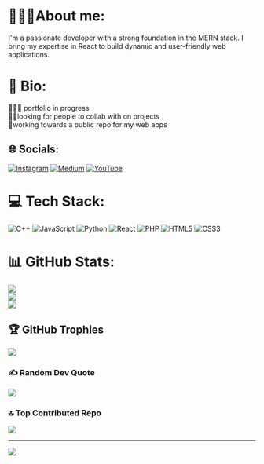 # 🧑🏽‍🦱About me:

I'm a passionate developer with a strong foundation in the MERN stack. I bring my expertise in React to build dynamic and user-friendly web applications.

# 💫 Bio:
👨🏽‍💻 portfolio in progress<br>👯‍♂️looking for people to collab with on projects<br>🌱working towards a public repo for my web apps


## 🌐 Socials:
[![Instagram](https://img.shields.io/badge/Instagram-%23E4405F.svg?logo=Instagram&logoColor=white)](https://instagram.com/just_ednut) [![Medium](https://img.shields.io/badge/Medium-12100E?logo=medium&logoColor=white)](https://medium.com/@codesyco) [![YouTube](https://img.shields.io/badge/YouTube-%23FF0000.svg?logo=YouTube&logoColor=white)](https://youtube.com/@kowaii_syco) 

# 💻 Tech Stack:
![C++](https://img.shields.io/badge/c++-%2300599C.svg?style=for-the-badge&logo=c%2B%2B&logoColor=white) ![JavaScript](https://img.shields.io/badge/javascript-%23323330.svg?style=for-the-badge&logo=javascript&logoColor=%23F7DF1E) ![Python](https://img.shields.io/badge/python-3670A0?style=for-the-badge&logo=python&logoColor=ffdd54) ![React](https://img.shields.io/badge/react-%2320232a.svg?style=for-the-badge&logo=react&logoColor=%2361DAFB) ![PHP](https://img.shields.io/badge/php-%23777BB4.svg?style=for-the-badge&logo=php&logoColor=white) ![HTML5](https://img.shields.io/badge/html5-%23E34F26.svg?style=for-the-badge&logo=html5&logoColor=white) ![CSS3](https://img.shields.io/badge/css3-%231572B6.svg?style=for-the-badge&logo=css3&logoColor=white)
# 📊 GitHub Stats:
![](https://github-readme-stats.vercel.app/api?username=codesyco&theme=dark&hide_border=false&include_all_commits=true&count_private=true)<br/>
![](https://github-readme-streak-stats.herokuapp.com/?user=codesyco&theme=dark&hide_border=false)<br/>
![](https://github-readme-stats.vercel.app/api/top-langs/?username=codesyco&theme=dark&hide_border=false&include_all_commits=true&count_private=true&layout=compact)

## 🏆 GitHub Trophies
![](https://github-profile-trophy.vercel.app/?username=codesyco&theme=radical&no-frame=false&no-bg=false&margin-w=4)

### ✍️ Random Dev Quote
![](https://quotes-github-readme.vercel.app/api?type=horizontal&theme=radical)

### 🔝 Top Contributed Repo
![](https://github-contributor-stats.vercel.app/api?username=codesyco&limit=5&theme=dark&combine_all_yearly_contributions=true)

---
[![](https://visitcount.itsvg.in/api?id=codesyco&icon=0&color=0)](https://visitcount.itsvg.in)

<!-- Proudly created with GPRM ( https://gprm.itsvg.in ) -->
